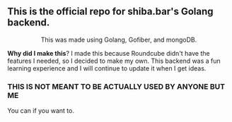 ## This is the official repo for shiba.bar's Golang backend.
<center>
This was made using Golang, Gofiber, and mongoDB.
</center>

**Why did I make this**? I made this because Roundcube didn't have the features I needed, so I decided to make my own. This backend was a fun learning experience and I will continue to update it when I get ideas.

### THIS IS NOT MEANT TO BE ACTUALLY USED BY ANYONE BUT ME
You can if you want to.